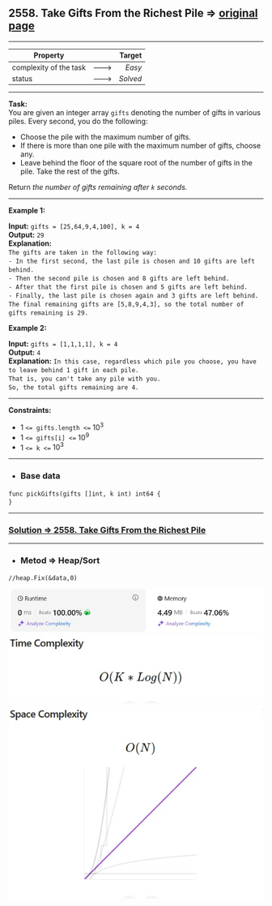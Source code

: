 ## 2558. Take Gifts From the Richest Pile => [original page](https://leetcode.com/problems/take-gifts-from-the-richest-pile/description/ "https://leetcode.com/problems/take-gifts-from-the-richest-pile/description/")

---
| Property               |      |   Target |              
|------------------------|:----:|---------:|
| complexity of the task | ---> |   _Easy_ |
| status                 | ---> | _Solved_ |

---
**Task:**  
You are given an integer array `gifts` denoting the number of gifts in various piles. Every second, you do the following:

* Choose the pile with the maximum number of gifts.
* If there is more than one pile with the maximum number of gifts, choose any.
* Leave behind the floor of the square root of the number of gifts in the pile. Take the rest of the gifts.

Return _the number of gifts remaining after `k` seconds._

---
**Example 1:**

**Input:** `gifts = [25,64,9,4,100], k = 4`  
**Output:** `29`  
**Explanation:**  
`The gifts are taken in the following way:`  
`- In the first second, the last pile is chosen and 10 gifts are left behind.`  
`- Then the second pile is chosen and 8 gifts are left behind.`  
`- After that the first pile is chosen and 5 gifts are left behind.`  
`- Finally, the last pile is chosen again and 3 gifts are left behind.`  
`The final remaining gifts are [5,8,9,4,3], so the total number of gifts remaining is 29.`

**Example 2:**

**Input:** `gifts = [1,1,1,1], k = 4`  
**Output:** `4`  
**Explanation:**
`In this case, regardless which pile you choose, you have to leave behind 1 gift in each pile.`  
`That is, you can't take any pile with you.`  
`So, the total gifts remaining are 4.`

---
**Constraints:**

* $1$ `<= gifts.length <=` $10^3$
* $1$ `<= gifts[i] <=` $10^9$
* $1$ `<= k <=` $10^3$

---
* ### Base data

```Golang
func pickGifts(gifts []int, k int) int64 {
}
```

---
### [Solution => 2558. Take Gifts From the Richest Pile](https://github.com/Ekvo/Leetcode-problems/blob/main/Leetcode-Problems-List/2558-Take-Gifts-From-the-Richest-Pile/leetcodetwofivefiveeight.go "https://github.com/Ekvo/Leetcode-problems/blob/main/Leetcode-Problems-List/2558-Take-Gifts-From-the-Richest-Pile/leetcodetwofivefiveeight.go")

---
* ### Metod => Heap/Sort
```Golang
//heap.Fix(&data,0)
```

![submit](https://github.com/Ekvo/Leetcode-problems/blob/main/Leetcode-Problems-Submit-Screenshots/2558_Take_Gifts_From_the_Richest_Pile.jpg)
![submit](https://github.com/Ekvo/Leetcode-problems/blob/main/Leetcode-Problems-Submit-Screenshots/2558_Take_Gifts_From_the_Richest_Pile_Time_Complexity.jpg)
![submit](https://github.com/Ekvo/Leetcode-problems/blob/main/Leetcode-Problems-Submit-Screenshots/2558_Take_Gifts_From_the_Richest_Pile_Space_Complexity.jpg)
